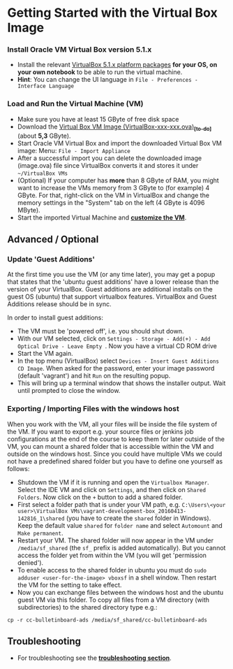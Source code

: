 # Getting Started with the Virtual Box Image

### Install Oracle VM Virtual Box version 5.1.x
 
- Install the relevant [VirtualBox 5.1.x platform packages](https://www.virtualbox.org/wiki/Downloads) <b> for your OS, on your own notebook</b> to be able to run the virtual machine.
- **Hint**: You can change the UI language in `File - Preferences - Interface Language`

### Load and Run the Virtual Machine (VM)
- Make sure you have at least 15 GByte of free disk space
- Download the [Virtual Box VM Image (VirtualBox-xxx-xxx.ova)](https://cc-admin.mo.sap.corp/job/release_virtualbox_image/)<sub><b>[to-do]</b></sub> (about <b>5,3</b> GByte).
- Start Oracle VM Virtual Box and import the downloaded Virtual Box VM image: Menu: `File - Import Appliance`
- After a successful import you can delete the downloaded image (image.ova) file since VirtualBox converts it and stores it under `~/VirtualBox VMs`
- (Optional) If your computer has **more** than 8 GByte of RAM, you might want to increase the VMs memory from 3 GByte to (for example) 4 GByte. For that, right-click on the VM in VirtualBox and change the memory settings in the "System" tab on the left (4 GByte is 4096 MByte).
- Start the imported Virtual Machine and **[customize the VM](VMImage_GettingStarted.md#inside-the-vm)**. 

## Advanced / Optional

### Update 'Guest Additions'

At the first time you use the VM (or any time later), you may get a popup that states that the 'ubuntu guest additions' have a lower release than the version of your VirtualBox. Guest additions are additional installs on the guest OS (ubuntu) that support virtualbox features. VirtualBox and Guest Additions release should be in sync.

In order to install guest additions:
* The VM must be 'powered off', i.e. you should shut down.
* With our VM selected, click on `Settings - Storage - Add(+) - Add Optical Drive - Leave Empty `. Now you have a virtual CD ROM drive
* Start the VM again.
* In the top menu (VirtualBox) select `Devices - Insert Guest Additions CD Image`. When asked for the password, enter your image password (default 'vagrant') and hit `Run` on the resulting popup.
* This will bring up a terminal window that shows the installer output. Wait until prompted to close the window.

### Exporting / Importing Files with the windows host

When you work with the VM, all your files will be inside the file system of the VM. If you want to export e.g. your source files or jenkins job configurations at the end of the course to keep them for later outside of  the VM, you can mount a shared folder that is accessible within the VM and outside on the windows host. Since you could have multiple VMs we could not have a predefined shared folder but you have to define one yourself as follows:
* Shutdown the VM if it is running and open the `Virtualbox Manager`. Select the IDE VM and click on `Settings`, and then click on `Shared Folders`. Now click on the `+` button to add a shared folder.
* First select a folder path that is under your VM path, e.g. `C:\Users\<your user>\VirtualBox VMs\vagrant-development-box_20160413-142816_1\shared` (you have to create the `shared` folder in Windows). Keep the default value `shared` for `folder name` and select `Automount` and `Make permanent`.
* Restart your VM. The shared folder will now appear in the VM under `/media/sf_shared` (the `sf_` prefix is added automatically). But you cannot access the folder yet from within the VM (you will get 'permission denied').
* To enable access to the shared folder in ubuntu you must do `sudo adduser <user-for-the-image> vboxsf` in a shell window. Then restart the VM for the setting to take effect.
* Now you can exchange files between the windows host and the ubuntu guest VM via this folder. To copy all files from a VM directory (with subdirectories) to the shared directory type e.g.:
```
cp -r cc-bulletinboard-ads /media/sf_shared/cc-bulletinboard-ads
```

## Troubleshooting
- For troubleshooting see the **[troubleshooting section](VMImage_GettingStarted.md#troubleshooting)**.
